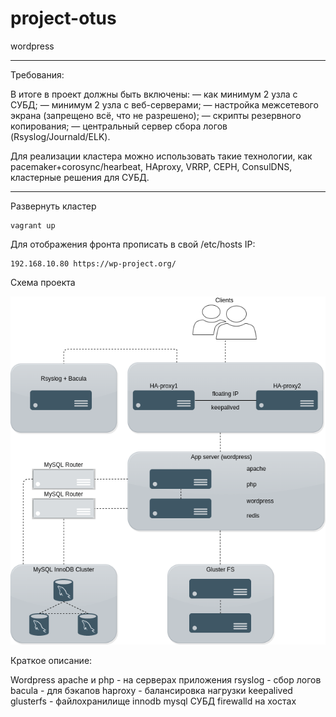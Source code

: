 # project-otus
wordpress
________________________________________________________________________________________
Требования:

В итоге в проект должны быть включены:
— как минимум 2 узла с СУБД; 
— минимум 2 узла с веб-серверами; 
— настройка межсетевого экрана (запрещено всё, что не разрешено); 
— скрипты резервного копирования; 
— центральный сервер сбора логов (Rsyslog/Journald/ELK). 

Для реализации кластера можно использовать такие технологии, как pacemaker+corosync/hearbeat, HAproxy, VRRP, CEPH, ConsulDNS, кластерные решения для СУБД. 
________________________________________________________________________________________

Развернуть кластер

```
vagrant up
```

Для отображения фронта прописать в свой /etc/hosts IP:

```
192.168.10.80 https://wp-project.org/
```

Схема проекта

![Img_alt](https://github.com/Edo1993/project-otus/blob/master/schema.png)

Краткое описание:

Wordpress 
apache и php - на серверах приложения
rsyslog - сбор логов
bacula - для бэкапов
haproxy - балансировка нагрузки
keepalived
glusterfs - файлохранилище
innodb mysql СУБД
firewalld на хостах
